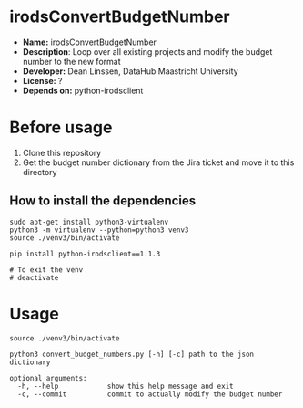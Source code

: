 # irodsConvertBudgetNumber

* **Name:** irodsConvertBudgetNumber
* **Description**: Loop over all existing projects and modify the budget number to the new format
* **Developer:** Dean Linssen, DataHub Maastricht University
* **License:** ?
* **Depends on:** python-irodsclient

# Before usage
1. Clone this repository
2. Get the budget number dictionary from the Jira ticket and move it to this directory

## How to install the dependencies
```
sudo apt-get install python3-virtualenv
python3 -m virtualenv --python=python3 venv3
source ./venv3/bin/activate

pip install python-irodsclient==1.1.3

# To exit the venv
# deactivate
```


# Usage
```
source ./venv3/bin/activate

python3 convert_budget_numbers.py [-h] [-c] path to the json dictionary

optional arguments:
  -h, --help            show this help message and exit
  -c, --commit          commit to actually modify the budget number
```
